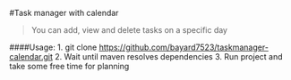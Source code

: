 #Task manager with calendar

>You can add, view and delete tasks on a specific day

####Usage:
    1. git clone https://github.com/bayard7523/taskmanager-calendar.git
    2. Wait until maven resolves dependencies
    3. Run project and take some free time for planning
